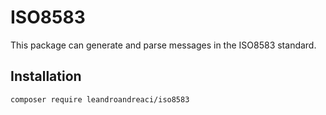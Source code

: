 # ISO8583
This package can generate and parse messages in the ISO8583 standard.

## Installation

```
composer require leandroandreaci/iso8583
```
